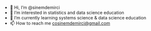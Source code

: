 - 👋 Hi, I’m @sinemdemirci
- 👀 I’m interested in statistics and data science education
- 🌱 I’m currently learning systems science & data science education
- 📫 How to reach me cosinemdemirci@gmail.com
<!---
sinemdemirci/sinemdemirci is a ✨ special ✨ repository because its `README.md` (this file) appears on your GitHub profile.
You can click the Preview link to take a look at your changes.
--->
